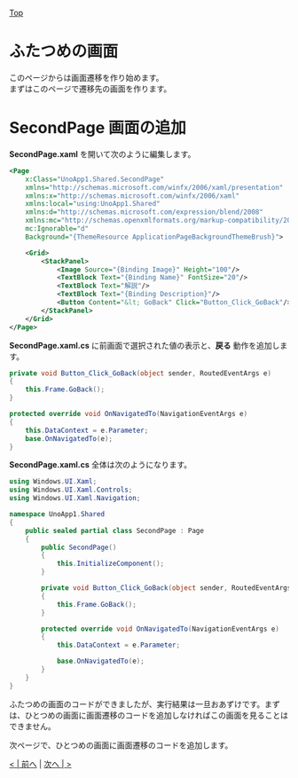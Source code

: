 [Top](./top.md)  

# ふたつめの画面

このページからは画面遷移を作り始めます。  
まずはこのページで遷移先の画面を作ります。

# SecondPage 画面の追加

**SecondPage.xaml** を開いて次のように編集します。

```xml
<Page
    x:Class="UnoApp1.Shared.SecondPage"
    xmlns="http://schemas.microsoft.com/winfx/2006/xaml/presentation"
    xmlns:x="http://schemas.microsoft.com/winfx/2006/xaml"
    xmlns:local="using:UnoApp1.Shared"
    xmlns:d="http://schemas.microsoft.com/expression/blend/2008"
    xmlns:mc="http://schemas.openxmlformats.org/markup-compatibility/2006"
    mc:Ignorable="d"
    Background="{ThemeResource ApplicationPageBackgroundThemeBrush}">

    <Grid>
        <StackPanel>
            <Image Source="{Binding Image}" Height="100"/>
            <TextBlock Text="{Binding Name}" FontSize="20"/>
            <TextBlock Text="解説"/>
            <TextBlock Text="{Binding Description}"/>
            <Button Content="&lt; GoBack" Click="Button_Click_GoBack"/>
        </StackPanel>
    </Grid>
</Page>
```
**SecondPage.xaml.cs** に前画面で選択された値の表示と、**戻る** 動作を追加します。

```cs
private void Button_Click_GoBack(object sender, RoutedEventArgs e)
{
    this.Frame.GoBack();
}

protected override void OnNavigatedTo(NavigationEventArgs e)
{
    this.DataContext = e.Parameter;
    base.OnNavigatedTo(e);
}
```

**SecondPage.xaml.cs** 全体は次のようになります。

```cs
using Windows.UI.Xaml;
using Windows.UI.Xaml.Controls;
using Windows.UI.Xaml.Navigation;

namespace UnoApp1.Shared
{
    public sealed partial class SecondPage : Page
    {
        public SecondPage()
        {
            this.InitializeComponent();
        }

        private void Button_Click_GoBack(object sender, RoutedEventArgs e)
        {
            this.Frame.GoBack();
        }

        protected override void OnNavigatedTo(NavigationEventArgs e)
        {
            this.DataContext = e.Parameter;

            base.OnNavigatedTo(e);
        }
    }
}
```

ふたつめの画面のコードができましたが、実行結果は一旦おあずけです。まずは、ひとつめの画面に画面遷移のコードを追加しなければこの画面を見ることはできません。  

次ページで、ひとつめの画面に画面遷移のコードを追加します。

[< | 前へ](./textbook5.md) | [次へ | >](./textbook7.md)
